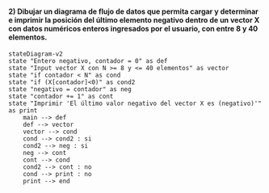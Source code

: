 #### 2) Dibujar un diagrama de flujo de datos que permita cargar y determinar e imprimir la posición del último elemento negativo dentro de un vector X con datos numéricos enteros ingresados por el usuario, con entre 8 y 40 elementos.
```mermaid
stateDiagram-v2
state "Entero negativo, contador = 0" as def
state "Input vector X con N >= 8 y <= 40 elementos" as vector
state "if contador < N" as cond
state "if (X[contador]<0)" as cond2
state "negativo = contador" as neg
state "contador += 1" as cont
state "Imprimir 'El último valor negativo del vector X es (negativo)'" as print
    main --> def
    def --> vector
    vector --> cond
    cond --> cond2 : si
    cond2 --> neg : si
    neg --> cont
    cont --> cond
    cond2 --> cont : no
    cond --> print : no
    print --> end
```

